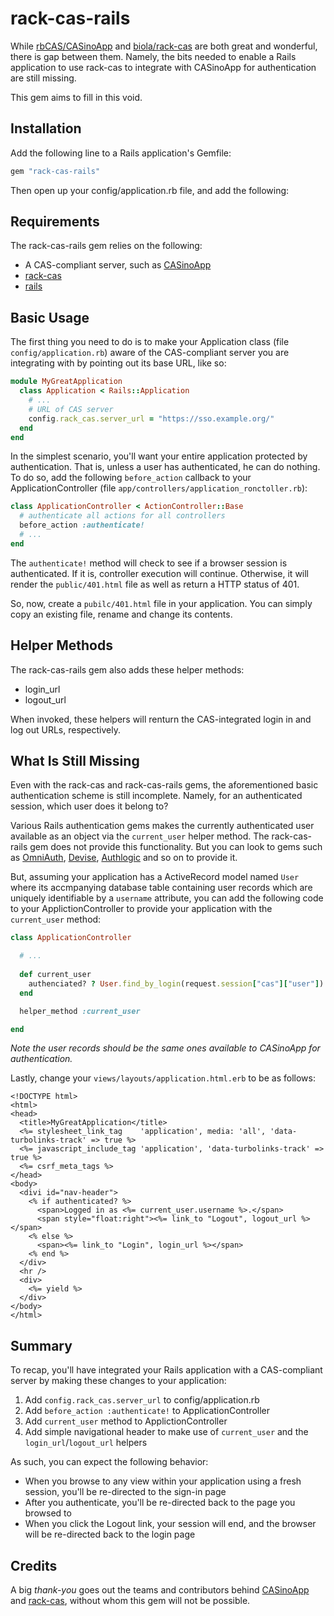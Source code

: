 # rack-cas-rails

While [rbCAS/CASinoApp](http://rbcas.com) and [biola/rack-cas](https://github.com/biola/rack-cas) are both great
and wonderful, there is gap between them.  Namely, the bits needed to enable a Rails application to use rack-cas to integrate with
CASinoApp for authentication are still missing.

This gem aims to fill in this void.

## Installation

Add the following line to a Rails application's Gemfile:

```ruby
gem "rack-cas-rails"
```

Then open up your config/application.rb file, and add the following:

## Requirements

The rack-cas-rails gem relies on the following:

  * A CAS-compliant server, such as [CASinoApp](http://rbcas.com)
  * [rack-cas](https://github.com/biola/rack-cas)
  * [rails](http://rubyonrails.org/)

## Basic Usage

The first thing you need to do is to make your Application class (file ```config/application.rb```) aware of the CAS-compliant
server you are integrating with by pointing out its base URL, like so:

```ruby
module MyGreatApplication
  class Application < Rails::Application
    # ...
    # URL of CAS server
    config.rack_cas.server_url = "https://sso.example.org/"
  end
end
```

In the simplest scenario, you'll want your entire application protected by authentication.  That is, unless a user has authenticated,
he can do nothing.  To do so, add the following ```before_action``` callback to your ApplicationController
(file ```app/controllers/application_ronctoller.rb```):

```ruby
class ApplicationController < ActionController::Base
  # authenticate all actions for all controllers
  before_action :authenticate!
  # ...
end
```

The ```authenticate!``` method will check to see if a browser session is authenticated.  If it is, controller execution will continue.
Otherwise, it will render the ```public/401.html``` file as well as return a HTTP status of 401.

So, now, create a ```pubilc/401.html``` file in your application.   You can simply copy an existing file, rename and change its
contents.

## Helper Methods

The rack-cas-rails gem also adds these helper methods:

  * login_url
  * logout_url

When invoked, these helpers will renturn the CAS-integrated login in and log out URLs, respectively.

## What Is Still Missing

Even with the rack-cas and rack-cas-rails gems, the aforementioned basic authentication scheme is still incomplete.  Namely, for an
authenticated session, which user does it belong to?

Various Rails authentication gems makes the currently authenticated user available as an object via the ```current_user``` helper
method.  The rack-cas-rails gem does not provide this functionality.  But you can look to gems such as
[OmniAuth](https://github.com/intridea/omniauth), [Devise](https://github.com/plataformatec/devise),
[Authlogic](https://github.com/binarylogic/authlogic) and so on to provide it.

But, assuming your application has a ActiveRecord model named ```User``` where its accmpanying database table containing user records
which are uniquely identifiable by a ```username``` attribute, you can add the following code to your ApplictionController to
provide your application with the ```current_user``` method:

```ruby
class ApplicationController

  # ...
  
  def current_user
    authenciated? ? User.find_by_login(request.session["cas"]["user"]) : nil
  end

  helper_method :current_user

end
```

*Note the user records should be the same ones available to CASinoApp for authentication.*

Lastly, change your ```views/layouts/application.html.erb``` to be as follows:

```erb
<!DOCTYPE html>
<html>
<head>
  <title>MyGreatApplication</title>
  <%= stylesheet_link_tag    'application', media: 'all', 'data-turbolinks-track' => true %>
  <%= javascript_include_tag 'application', 'data-turbolinks-track' => true %>
  <%= csrf_meta_tags %>
</head>
<body>
  <divi id="nav-header">
    <% if authenticated? %>
      <span>Logged in as <%= current_user.username %>.</span>
      <span style="float:right"><%= link_to "Logout", logout_url %></span>
    <% else %>
      <span><%= link_to "Login", login_url %></span>
    <% end %>
  </div>
  <hr />
  <div>
    <%= yield %>
  </div>
</body>
</html>
```

## Summary

To recap, you'll have integrated your Rails application with a CAS-compliant server by making these changes to your application:

  1. Add ```config.rack_cas.server_url``` to config/application.rb
  2. Add ```before_action :authenticate!``` to ApplicationController
  3. Add ```current_user``` method to ApplictionController
  4. Add simple navigational header to make use of ```current_user``` and the ```login_url```/```logout_url``` helpers

As such, you can expect the following behavior:

  * When you browse to any view within your application using a fresh session, you'll be re-directed to the sign-in page
  * After you authenticate, you'll be re-directed back to the page you browsed to
  * When you click the Logout link, your session will end, and the browser will be re-directed back to the login page

## Credits

A big *thank-you* goes out the teams and contributors behind [CASinoApp](http://rbcas.com) and
[rack-cas](https://github.com/biola/rack-cas), without whom this gem will not be possible.

